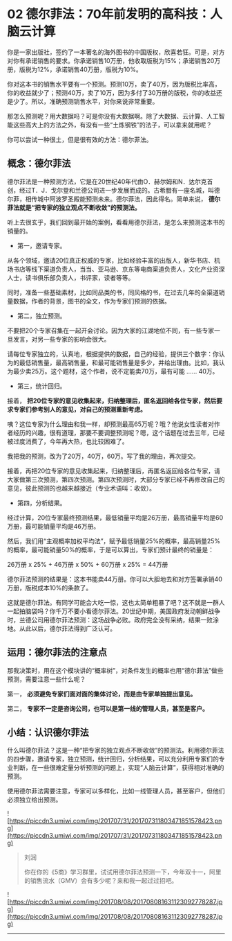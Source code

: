 # 02 德尔菲法：70年前发明的高科技：人脑云计算

你是一家出版社，签约了一本著名的海外图书的中国版权，欣喜若狂。可是，对方对你有承诺销售的要求。你承诺销售10万册，他收取版税为15%；承诺销售20万册，版税为12%，承诺销售40万册，版税为10%。

你对这本书的销售水平要有一个预测。预测10万，卖了40万，因为版税比率高，你的收益就少了；预测40万，卖了10万，因为多付了30万册的版税，你的收益还是少了。所以，准确预测销售水平，对你来说非常重要。

那怎么预测呢？用大数据吗？可是你没有大数据啊。除了大数据、云计算、人工智能这些高大上的方法之外，有没有一些“土炼钢铁”的法子，可以拿来就用呢？

你可以尝试一种很土，但是很有效的方法：德尔菲法。

## 概念：德尔菲法

德尔菲法是一种预测方法，它是在20世纪40年代由O．赫尔姆和N．达尔克首创，经过T．J．戈尔登和兰德公司进一步发展而成的。古希腊有一座名城，叫德尔菲，相传城中阿波罗圣殿能预测未来。德尔菲法，因此得名。简单来说， **德尔菲法就是“把专家的独立观点不断收敛”的预测法。**

听上去很玄乎，我们回到最开始的案例，看看用德尔菲法，是怎么来预测这本书的销量的。

* 第一，邀请专家。

从各个领域，邀请20位真正权威的专家，比如经验丰富的出版人，新华书店、机场书店等线下渠道负责人，当当、亚马逊、京东等电商渠道负责人，文化产业资深人士，读书俱乐部负责人，书评家，读者等等。

同时，准备一些基础素材，比如同品类的书，同风格的书，在过去几年的全渠道销量数据，作者的背景，图书的全文，作为专家们预测的依据。

* 第二，独立预测。

不要把20个专家召集在一起开会讨论。因为大家的江湖地位不同，有一些专家一旦发言，对另一些专家的影响会很大。

请每位专家独立的，认真地，根据提供的数据，自己的经验，提供三个数字：你认为的最低销售量，最高销售量，和最可能销售量是多少，并给出理由。比如，我认为最少卖25万。这个题材，这个作者，说不定能卖70万，最有可能 …… 40万。

* 第三，统计回归。

接着， **把20位专家的意见收集起来，归纳整理后，匿名返回给各位专家，然后要求专家们参考别人的意见，对自己的预测重新考虑。**

咦？这位专家为什么理由和我一样，却预测最高65万呢？哦？他说女性读者对作者经历的兴趣，很有道理，那要不要调整预测呢？嗯，这个话题在过去三年，已经被过度消费了，今年再大热，也比较困难了。

我把我的预测，改为了20万，40万，60万。写了我的理由，再次提交。

接着，再把20位专家的意见收集起来，归纳整理后，再匿名返回给各位专家，请大家做第三次预测，第四次预测。第四次预测时，大部分专家已经不再修改自己的意见，彼此预测的也越来越接近（专业术语叫：收敛）。

* 第四，分析结果。

经过计算，20位专家最终预测结果，最低销量平均是26万册，最高销量平均是60万册，最可能销量平均是46万册。

然后，我们用“主观概率加权平均法”，赋予最低销量25%的概率，最高销量25%的概率，最可能销量50%的概率，于是可以算出，专家们预计最终的销量是：

26万册 x 25% + 46万册 x 50% + 60万册 x 25% = 44万册

德尔菲法预测的结果是：这本书能卖44万册。你可以大胆地去和对方签署承销40万册，版税成本10%的条款了。

这就是德尔菲法。有同学可能会大吃一惊，这也太简单粗暴了吧？这不就是一群人一起拍脑袋吗？你千万不要小看德尔菲法。20世纪中期，美国政府发动朝鲜战争时，兰德公司用德尔菲法预测：这场战争必败。政府完全没有采纳，结果一败涂地。从此以后，德尔菲法得到广泛认可。

## 运用：德尔菲法的注意点

那我决策时，用在这个模块讲的“概率树”，对条件发生的概率也用“德尔菲法”做些预测，需要注意一些什么呢？

第一， **必须避免专家们面对面的集体讨论，而是由专家单独提出意见。**

第二， **专家不一定是咨询公司，也可以是第一线的管理人员，甚至是客户。**

## 小结：认识德尔菲法

什么叫德尔菲法？这是一种“把专家的独立观点不断收敛”的预测法。利用德尔菲法的四步骤，邀请专家，独立预测，统计回归，分析结果，可以充分利用专家们的专业判断，在一些很难定量分析预测的问题上，实现“人脑云计算”，获得相对准确的预测。

使用德尔菲法需要注意，专家可以多样化，比如一线管理人员，甚至客户，但他们必须独立给出预测。

![https://piccdn3.umiwi.com/img/201707/31/201707311803471851578423.png](https://piccdn3.umiwi.com/img/201707/31/201707311803471851578423.png)

> 刘润
> 
> 你在你的《5商》学习群里，试试用德尔菲法预测一下，今年双十一，阿里的销售流水（GMV）会有多少呢？来和我一起过过招吧。

![https://piccdn3.umiwi.com/img/201708/08/201708081631123092778287.jpg](https://piccdn3.umiwi.com/img/201708/08/201708081631123092778287.jpg)

---
